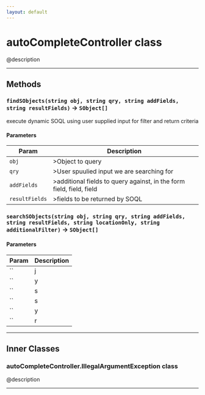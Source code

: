 ```yaml
---
layout: default
---
```

# autoCompleteController class

@description

---
## Methods
### `findSObjects(string obj, string qry, string addFields, string resultFields)` → `SObject[]`

execute dynamic SOQL using user supplied input for filter and return criteria</summary>

#### Parameters
|Param|Description|
|-----|-----------|
|`obj` |    >Object to query</param> |
|`qry` |    >User spuulied input we are searching for</param> |
|`addFields` |     >additional fields to query against, in the form field, field, field</param> |
|`resultFields` |      >fields to be returned by SOQL</param> |

### `searchSObjects(string obj, string qry, string addFields, string resultFields, string locationOnly, string additionalFilter)` → `SObject[]`
#### Parameters
|Param|Description|
|-----|-----------|
|`` | j |
|`` | y |
|`` | s |
|`` | s |
|`` | y |
|`` | r |

---
## Inner Classes

### autoCompleteController.IllegalArgumentException class

@description

---
